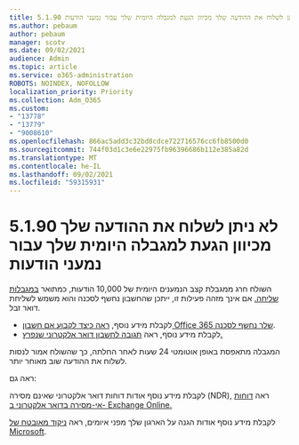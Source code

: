 ```yaml
---
title: 5.1.90 לא ניתן לשלוח את ההודעה שלך מכיוון הגעת למגבלה היומית שלך עבור נמעני הודעות
ms.author: pebaum
author: pebaum
manager: scotv
ms.date: 09/02/2021
audience: Admin
ms.topic: article
ms.service: o365-administration
ROBOTS: NOINDEX, NOFOLLOW
localization_priority: Priority
ms.collection: Adm_O365
ms.custom:
- "13778"
- "13779"
- "9008610"
ms.openlocfilehash: 866ac5add3c32bd8cdce722716576cc6fb8500d0
ms.sourcegitcommit: 744f03d1c3e6e22975fb96396686b112e385a82d
ms.translationtype: MT
ms.contentlocale: he-IL
ms.lasthandoff: 09/02/2021
ms.locfileid: "59315931"
---
```

# <a name="5190-your-message-cant-be-sent-because-youve-reached-your-daily-limit-for-message-recipients"></a>5.1.90 לא ניתן לשלוח את ההודעה שלך מכיוון הגעת למגבלה היומית שלך עבור נמעני הודעות

השולח חרג ממגבלת קצב הנמענים היומית של 10,000 הודעות, כמתואר [במגבלות שליחה.](https://docs.microsoft.com/office365/servicedescriptions/exchange-online-service-description/exchange-online-limits#sending-limits) אם אינך מזהה פעילות זו, ייתכן שהחשבון נחשף לסכנה והוא משמש לשליחת דואר זבל. 

- לקבלת מידע נוסף, [ראה כיצד לקבוע אם חשבון Office 365 שלך נחשף לסכנה](https://docs.microsoft.com/office365/troubleshoot/sign-In/determine-account-is-compromised).
- לקבלת מידע נוסף, ראה [תגובה לחשבון דואר אלקטרוני שנפרץ.](https://docs.microsoft.com/microsoft-365/security/office-365-security/responding-to-a-compromised-email-account)

המגבלה מתאפסת באופן אוטומטי 24 שעות לאחר החלתה, כך שהשולח אמור לנסות לשלוח את ההודעה שוב מאוחר יותר.

ראה גם:

לקבלת מידע נוסף אודות דוחות דואר אלקטרוני שאינם מסירה (NDR), ראה [דוחות אי-מסירה בדואר אלקטרוני ב- Exchange Online.](https://docs.microsoft.com/exchange/mail-flow-best-practices/non-delivery-reports-in-exchange-online/non-delivery-reports-in-exchange-online)

לקבלת מידע נוסף אודות הגנה על הארגון שלך מפני איומים, ראה [ניקוד מאובטח של Microsoft](https://docs.microsoft.com/microsoft-365/security/defender/microsoft-secure-score).